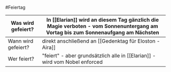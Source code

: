 #Feiertag

| Was wird gefeiert?  | In [[Elarian]] wird an diesem Tag gänzlich die Magie verboten - vom Sonnenuntergang am Vortag bis zum Sonnenaufgang am Nächsten |
| ------------------- | ------------------------------------------------------------------------------------------------------------------------------- |
| Wann wird gefeiert? | direkt anschließend an [[Gedenktag für Eloston - Aira]]                                                                         |
| Wer feiert?         | "feiert" - aber grundsätzlich alle in [[Elarian]] - wird vom Nobel enforced                                                     |
